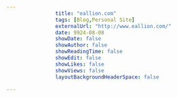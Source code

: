 ---
                title: "eallion.com"
                tags: [Blog,Personal Site]
                externalUrl: "http://www.eallion.com/"
                date: 9924-08-08
                showDate: false
                showAuthor: false
                showReadingTime: false
                showEdit: false
                showLikes: false
                showViews: false
                layoutBackgroundHeaderSpace: false
                ---
